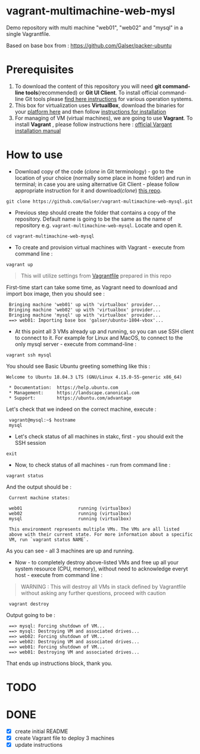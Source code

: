 # vagrant-multimachine-web-mysl
Demo repository with multi machine "web01", "web02" and "mysql" in a single Vagrantfile.

Based on base box from : https://github.com/Galser/packer-ubuntu


# Prerequisites

1. To download the content of this repository you will need **git command-line tools**(recommended) or **Git UI Client**. To install official command-line Git tools please [find here instructions](https://git-scm.com/book/en/v2/Getting-Started-Installing-Git) for various operation systems. 
2. This box for virtualization uses **VirtualBox**, download the binaries for your [platform here](https://www.virtualbox.org/wiki/Downloads) and then follow [instructions for installation](https://www.virtualbox.org/manual/ch02.html)
3. For managing of VM (virtual machines), we are going to use **Vagrant**. To install **Vagrant** , please follow instructions here : [official Vargant installation manual](https://www.vagrantup.com/docs/installation/)


# How to use

- Download copy of the code (*clone* in Git terminology) - go to the location of your choice (normally some place in home folder) and run in terminal; in case you are using alternative Git Client - please follow appropriate instruction for it and download(*clone*) [this repo](https://github.com/Galser/vagrant-multimachine-web-mysql.git). 
```
git clone https://github.com/Galser/vagrant-multimachine-web-mysql.git
```

- Previous step should create the folder that contains a copy of the repository. Default name is going to be the same as the name of repository e.g. `vagrant-multimachine-web-mysql`. Locate and open it.
 ```
 cd vagrant-multimachine-web-mysql
 ```
- To create and provision virtual machines with Vagrant - execute from command line :
 ```
 vagrant up
 ```
 > This will utilize settings from [Vagrantfile](Vagrantfile) prepared in this repo
 
 First-time start can take some time, as Vagrant need to download and import box image, then you should see : 
 ```
  Bringing machine 'web01' up with 'virtualbox' provider...
  Bringing machine 'web02' up with 'virtualbox' provider...
  Bringing machine 'mysql' up with 'virtualbox' provider...
  ==> web01: Importing base box 'galser/ubuntu-1804-vbox'... 
 ```
 
- At this point all 3 VMs already up and running, so you can use SSH client to connect to it. For example for Linux and MacOS, to connect to the only mysql server - execute from command-line : 
 ```
 vagrant ssh mysql
 ```

 You should see Basic Ubuntu greeting something like this : 
 ```
 Welcome to Ubuntu 18.04.3 LTS (GNU/Linux 4.15.0-55-generic x86_64) 

  * Documentation:  https://help.ubuntu.com
  * Management:     https://landscape.canonical.com
  * Support:        https://ubuntu.com/advantage
 ```
 Let's check that we indeed on the correct machine, execute : 
 ```
  vagrant@mysql:~$ hostname
  mysql 
 ```
- Let's check status of all machines in stakc, first - you should exit the SSH session 
 ```
 exit
 ```
- Now, to check status of all machines - run from command line : 
 ```
 vagrant status
 ```
 And the output should be : 
 ```
  Current machine states:

  web01                     running (virtualbox)
  web02                     running (virtualbox)
  mysql                     running (virtualbox)
   
  This environment represents multiple VMs. The VMs are all listed
  above with their current state. For more information about a specific
  VM, run `vagrant status NAME`.
 ```
 As you can see - all 3 machines are up and running.

- Now - to completely destroy above-listed VMs and free up all your system resource (CPU, memory), without need to acknowledge everyt host  - execute from command line :
> WARNING : This will destroy all VMs in stack defined by Vagrantfile without asking any further questions, proceed with caution
```
 vagrant destroy
 ``` 

 Output going to be :
 ```
  ==> mysql: Forcing shutdown of VM...
  ==> mysql: Destroying VM and associated drives...
  ==> web02: Forcing shutdown of VM...
  ==> web02: Destroying VM and associated drives...
  ==> web01: Forcing shutdown of VM...
  ==> web01: Destroying VM and associated drives...
 ```
 
 That ends up instructions block, thank you. 


# TODO



# DONE
- [x] create initial README
- [x] create Vagrant file to deploy 3 machines
- [x] update instructions
